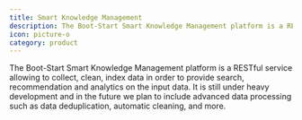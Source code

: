 ```yaml
---
title: Smart Knowledge Management
description: The Boot-Start Smart Knowledge Management platform is a RESTful service allowing to collect, clean, index data in order to provide search, recommendation and analytics on the input data.
icon: picture-o
category: product
---
```

The Boot-Start Smart Knowledge Management platform is a RESTful service allowing to collect, clean, index data in order to provide search, recommendation and analytics on the input data.
It is still under heavy development and in the future we plan to include advanced data processing such as data deduplication, automatic cleaning, and more.